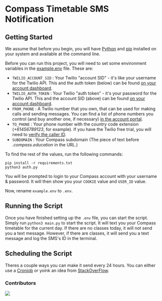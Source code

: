 # Compass Timetable SMS Notification

## Getting Started

We assume that before you begin, you will have [Python](http://www.python.org/) and [pip](http://www.pip-installer.org/en/latest/) installed on your system and available at the command line.

Before you can run this project, you will need to set some environment variables in the [example.env](https://github.com/LinusBotTips/compass-notification/blob/main/example.env) file.  These are:

* `TWILIO_ACCOUNT_SID` : Your Twilio "account SID" - it's like your username for the Twilio API.  This and the auth token (below) can be found [on your account dashboard](https://www.twilio.com/user/account).
* `TWILIO_AUTH_TOKEN` : Your Twilio "auth token" - it's your password for the Twilio API.  This and the account SID (above) can be found [on your account dashboard](https://www.twilio.com/user/account).
* `FROM_PHONE` : A Twilio number that you own, that can be used for making calls and sending messages.  You can find a list of phone numbers you control (and buy another one, if necessary) [in the account portal](https://www.twilio.com/user/account/phone-numbers/incoming).
* `TO_PHONE` : Your phone number with the country code extension (_+61456789123_, for example). If you have the Twilio free trial, you will need to [verify the caller ID](https://console.twilio.com/us1/develop/phone-numbers/manage/verified?frameUrl=%2Fconsole%2Fphone-numbers%2Fverified%3Fx-target-region%3Dus1).
* `SUBDOMAIN` : Your Compass subdomain (The piece of text before _.compass.education_ in the URL.)


To find the rest of the values, run the following commands: 

```
pip install -r requirements.txt  
python3 auth.py
```
You will be prompted to login to your Compass account with your username & password. It will then show you your `COOKIE` value and `USER_ID` value.

Now, rename `example.env` to `.env`.

## Running the Script
Once you have finished setting up the `.env` file, you can start the script.
Simply run `python3 main.py` to start the script. It will text you your Compass timetable for the current day. If there are no classes today, it will not send you a text message. However, if there are classes, it will send you a text message and log the SMS's ID in the terminal.

## Scheduling the Script
Theres a couple ways you can make it send every 24 hours. You can either use a [Cronjob](https://ostechnix.com/a-beginners-guide-to-cron-jobs/) or yoink an idea from [StackOverFlow](https://stackoverflow.com/questions/15088037/python-script-to-do-something-at-the-same-time-every-day).

### Contributors
<a href="https://github.com/LinusBotTips/compass-notification/graphs/contributors">
	<img src="https://contrib.rocks/image?repo=LinusBotTips/compass-notification" />
</a> 
